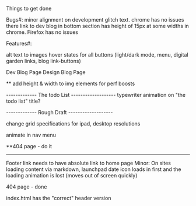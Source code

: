 Things to get done

Bugs#:
minor alignment on development glitch text. chrome has no issues there
link to dev blog in bottom section has height of 15px at some widths in chrome. Firefox has no issues

Features#:    



  

  alt text to images
  hover states for all buttons (light/dark mode, menu, digital garden links, blog link-buttons)


Dev Blog Page
Design Blog Page

** add height & width to img elements for perf boosts

------------- The todo List -------------------
typewriter animation on "the todo list" title?




------------- Rough Draft -------------------

change grid specifications for ipad, desktop resolutions

animate in nav menu

**404 page - do it



--------------------------
Footer link needs to have absolute link to home page
Minor: On sites loading content via markdown, launchpad date icon loads in first and the loading animation is lost (moves out of screen quickly)


404 page - done

index.html has the "correct" header version